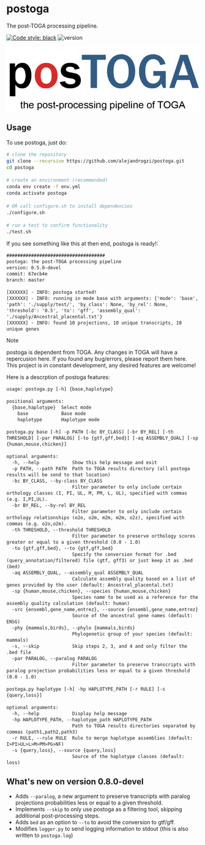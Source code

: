 # postoga

The post-TOGA processing pipeline.

[![Code style: black](https://img.shields.io/badge/code%20style-black-000000.svg)](https://github.com/psf/black)
![version](https://img.shields.io/badge/version-0.8.0--devel-orange)

<p align="center">
    <img width=700 align="center" src="./supply/postoga_logo_git.png" >
</p>

<!-- <img src="./supply/postoga_report.png" align="center"/> -->


## Usage

To use postoga, just do:

```bash
# clone the repository
git clone --recursive https://github.com/alejandrogzi/postoga.git
cd postoga

# create an environment (recommended)
conda env create -f env.yml
conda activate postoga

# OR call configure.sh to install dependencies
./configure.sh

# run a test to confirm functionality
./test.sh
```

If you see something like this at then end, postoga is ready!:

```text
####################################
postoga: the post-TOGA processing pipeline
version: 0.5.0-devel
commit: 67ecb4e
branch: master

[XXXXXX] - INFO: postoga started!
[XXXXXX] - INFO: running in mode base with arguments: {'mode': 'base', 'path': './supply/test/', 'by_class': None, 'by_rel': None, 'threshold': '0.5', 'to': 'gff', 'assembly_qual': './supply/Ancestral_placental.txt'}
[XXXXXX] - INFO: found 10 projections, 10 unique transcripts, 10 unique genes
```

> [!NOTE]
>
> postoga is dependent from TOGA. Any changes in TOGA will have a repercusion here. If you found any bug/errors, please report them here.
> This project is in constant development, any desired features are welcome!

Here is a descrption of postoga features:

```text
usage: postoga.py [-h] {base,haplotype}

positional arguments:
  {base,haplotype}  Select mode
    base            Base mode
    haplotype       Haplotype mode

postoga.py base [-h] -p PATH [-bc BY_CLASS] [-br BY_REL] [-th THRESHOLD] [-par PARALOG] [-to {gtf,gff,bed}] [-aq ASSEMBLY_QUAL] [-sp {human,mouse,chicken}]

optional arguments:
  -h, --help            Show this help message and exit
  -p PATH, --path PATH  Path to TOGA results directory (all postoga results will be send to that location)
  -bc BY_CLASS, --by-class BY_CLASS
                        Filter parameter to only include certain orthology classes (I, PI, UL, M, PM, L, UL), specified with commas (e.g. I,PI,UL).
  -br BY_REL, --by-rel BY_REL
                        Filter parameter to only include certain orthology relationships (o2o, o2m, m2m, m2m, o2z), specified with commas (e.g. o2o,o2m).
  -th THRESHOLD, --threshold THRESHOLD
                        Filter parameter to preserve orthology scores greater or equal to a given threshold (0.0 - 1.0)
  -to {gtf,gff,bed}, --to {gtf,gff,bed}
                        Specify the conversion format for .bed (query_annotation/filtered) file (gtf, gff3) or just keep it as .bed (bed)
  -aq ASSEMBLY_QUAL, --assembly_qual ASSEMBLY_QUAL
                        Calculate assembly quality based on a list of genes provided by the user (default: Ancestral_placental.txt)
  -sp {human,mouse,chicken}, --species {human,mouse,chicken}
                        Species name to be used as a reference for the assembly quality calculation (default: human)
  -src {ensembl,gene_name,entrez}, --source {ensembl,gene_name,entrez}
                        Source of the ancestral gene names (default: ENSG)
  -phy {mammals,birds}, --phylo {mammals,birds}
                        Phylogenetic group of your species (default: mammals)
  -s, --skip            Skip steps 2, 3, and 4 and only filter the .bed file
  -par PARALOG, --paralog PARALOG
                        Filter parameter to preserve transcripts with paralog projection probabilities less or equal to a given threshold (0.0 - 1.0)

postoga.py haplotype [-h] -hp HAPLOTYPE_PATH [-r RULE] [-s {query,loss}]

optional arguments:
  -h, --help            Display help message
  -hp HAPLOTYPE_PATH, --haplotype_path HAPLOTYPE_PATH
                        Path to TOGA results directories separated by commas (path1,path2,path3)
  -r RULE, --rule RULE  Rule to merge haplotype assemblies (default: I>PI>UL>L>M>PM>PG>NF)
  -s {query,loss}, --source {query,loss}
                        Source of the haplotype classes (default: loss)
```


## What's new on version 0.8.0-devel

- Adds `--paralog`, a new argument to preserve transcripts with paralog projections probabilities less or equal to a given threshold.
- Implements `--skip` to only use postoga as a filtering tool, skipping additional post-processing steps.
- Adds `bed` as an option to `--to` to avoid the conversion to gtf/gff.
- Modifies `logger.py` to send logging information to stdout (this is also written to `postoga.log`)

